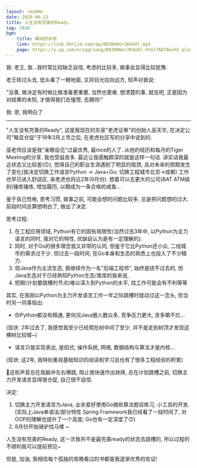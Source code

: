```yaml
---
layout: readme
date: 2020-06-13
title: 人生没有完美的Ready
tag: 2020
bgm:
    title: 瞬间的永恒
    link: https://link.hhtjim.com/qq/0038H6er2K4oDl.mp3
    page: https://y.qq.com/n/yqq/song/0038H6er2K4oDl.html?ADTAG=h5_playsong&no_redirect=1
---
```


我: 老王, 我...我时常比较缺乏自信, 考虑的比较多, 做事会显得比较犹豫.

老王转过头去, 低头看了一眼地面, 又将目光拉向远方, 轻声对我说: 

"没事, 做决定有时候比做准备更重要, 当然也更难. 想清楚的事, 就去吧, 正是因为对结果的未知, 才值得我们去憧憬, 去期待!"

我: 恩, 我明白了

---

"人生没有完善的Ready", 这是我现在的东家"老虎证券"的创始人巫天华, 在决定公司"略显仓促"于19年3月上市之后, 在老虎社区写的分享中说到的. 

巫老师应该是我"亲眼自见"过最优秀, 最nice的人了. 从他的经历和每月的Tiger Meeting的分享, 我也受益良多. 最近让我感触颇深的就是这样一句话. 讲实话我最近状态又比较差(🙃), 觉得自己的职业生涯遇到了明显的瓶颈, 且对未来的预期发生了变化(我决定切换工作语言Python -> Java+Go; 切换工程城市北京->成都) 工作也早已进入舒适区, 来老虎也将近2年(9月份). 想着可以去更大的公司(BAT ATM级别)锤炼锤炼, 增加履历, 以期成为一条合格的咸鱼...

鉴于自己性格, 思考习惯, 做事之前, 可能会想的问题比较多, 总是把问题想的过大. 前段时间总算想明白了, 做出了决定.

思考过程: 

1. 在工程应用领域, Python有它的固有局限性(当然过去3年中, 以Python为主力语言的同时, 我对它的特性, 优缺自认为是有一定理解的). 
2. 同时, 对于Go的很多理念我又非常的认同, 但鉴于它比Python还小众, 二线城市的需求过于少, 但过去一段时间, 在Go本身和生态的熟悉上也投入了不少精力.
3. 但Java作为主流生态, 我继续作为一名"后端工程师", 始终是绕不过去的, 但Java生态对于已经熟知Python生态/类库的我来说, 
4. 短期(计划要跳槽的节点)难以深入到Python的水平, 找工作可能会有不利等等

其实, 在我刚以Python为主力开发语言工作一年之际跳槽时就动过这一念头, 但当时另一同事指出:

- 你Python都没有精通, 更何况Java圈人数众多, 竞争压力更大, 贪多嚼不烂...
 
(现状: 2年过去了, 我感觉我至少已经爬在树中间了至少, 并不是走到树顶才发现这棵树比较矮~)

- 语言只是实现表达, 是招式; 操作系统, 网络, 数据结构与算法才是内核...

(现状: 这2年, 我特别重视基础知识的阅读和学习且也有了很多工程经验的积累)

这些声音总在我脑中左右横跳, 阻止我快速作出抉择, 总在计划跳槽之前, 切换主力开发语言显得很仓促, 自己很不自信.

决定:

1. 切换主力开发语言为Java, 业余爱好使用Go搞些算法题目练习, 小工具的开发. (实际上Java单语法/部分特性 Spring Framework我已经看了一段时间了, 对OOP的理解也提升了一个高度; Go也有一定深度了🙃)
2. 8月份开始骑驴找马喽 ~

人生没有完美的Ready, 这一次我并不是最完美ready的状态去跳槽的, 所以过程的不顺利我可以提前预见~ 

但是, 加油, 我相信每个孤独的夜晚看过的书都是我逐渐优秀的佐证! 
